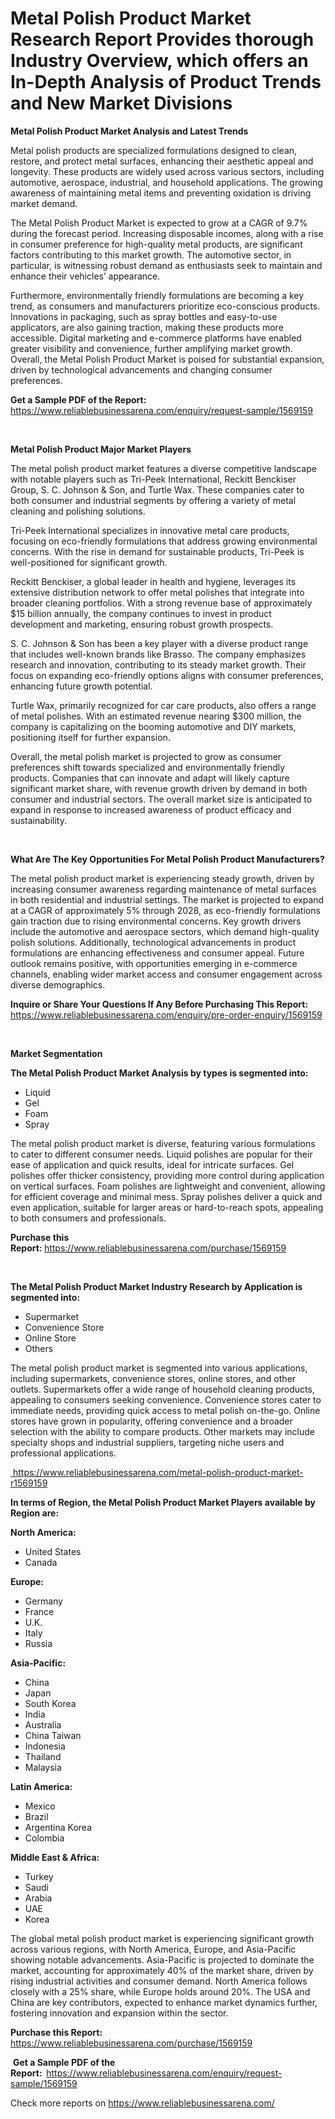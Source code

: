 <p><h1>Metal Polish Product Market Research Report Provides thorough Industry Overview, which offers an In-Depth Analysis of Product Trends and New Market Divisions</h1></p><p><strong>Metal Polish Product Market Analysis and Latest Trends</strong></p>
<p><p>Metal polish products are specialized formulations designed to clean, restore, and protect metal surfaces, enhancing their aesthetic appeal and longevity. These products are widely used across various sectors, including automotive, aerospace, industrial, and household applications. The growing awareness of maintaining metal items and preventing oxidation is driving market demand.</p><p>The Metal Polish Product Market is expected to grow at a CAGR of 9.7% during the forecast period. Increasing disposable incomes, along with a rise in consumer preference for high-quality metal products, are significant factors contributing to this market growth. The automotive sector, in particular, is witnessing robust demand as enthusiasts seek to maintain and enhance their vehicles’ appearance.</p><p>Furthermore, environmentally friendly formulations are becoming a key trend, as consumers and manufacturers prioritize eco-conscious products. Innovations in packaging, such as spray bottles and easy-to-use applicators, are also gaining traction, making these products more accessible. Digital marketing and e-commerce platforms have enabled greater visibility and convenience, further amplifying market growth. Overall, the Metal Polish Product Market is poised for substantial expansion, driven by technological advancements and changing consumer preferences.</p></p>
<p><strong>Get a Sample PDF of the Report:&nbsp;</strong> <a href="https://www.reliablebusinessarena.com/enquiry/request-sample/1569159?utm_campaign=2120&utm_medium=2&utm_source=Github&utm_content=ia&utm_term=07022025&utm_id=metal-polish-product">https://www.reliablebusinessarena.com/enquiry/request-sample/1569159</a></p>
<p>&nbsp;</p>
<p><strong>Metal Polish Product Major Market Players</strong></p>
<p><p>The metal polish product market features a diverse competitive landscape with notable players such as Tri-Peek International, Reckitt Benckiser Group, S. C. Johnson & Son, and Turtle Wax. These companies cater to both consumer and industrial segments by offering a variety of metal cleaning and polishing solutions.</p><p>Tri-Peek International specializes in innovative metal care products, focusing on eco-friendly formulations that address growing environmental concerns. With the rise in demand for sustainable products, Tri-Peek is well-positioned for significant growth.</p><p>Reckitt Benckiser, a global leader in health and hygiene, leverages its extensive distribution network to offer metal polishes that integrate into broader cleaning portfolios. With a strong revenue base of approximately $15 billion annually, the company continues to invest in product development and marketing, ensuring robust growth prospects.</p><p>S. C. Johnson & Son has been a key player with a diverse product range that includes well-known brands like Brasso. The company emphasizes research and innovation, contributing to its steady market growth. Their focus on expanding eco-friendly options aligns with consumer preferences, enhancing future growth potential.</p><p>Turtle Wax, primarily recognized for car care products, also offers a range of metal polishes. With an estimated revenue nearing $300 million, the company is capitalizing on the booming automotive and DIY markets, positioning itself for further expansion.</p><p>Overall, the metal polish market is projected to grow as consumer preferences shift towards specialized and environmentally friendly products. Companies that can innovate and adapt will likely capture significant market share, with revenue growth driven by demand in both consumer and industrial sectors. The overall market size is anticipated to expand in response to increased awareness of product efficacy and sustainability.</p></p>
<p>&nbsp;</p>
<p><strong>What Are The Key Opportunities For Metal Polish Product Manufacturers?</strong></p>
<p><p>The metal polish product market is experiencing steady growth, driven by increasing consumer awareness regarding maintenance of metal surfaces in both residential and industrial settings. The market is projected to expand at a CAGR of approximately 5% through 2028, as eco-friendly formulations gain traction due to rising environmental concerns. Key growth drivers include the automotive and aerospace sectors, which demand high-quality polish solutions. Additionally, technological advancements in product formulations are enhancing effectiveness and consumer appeal. Future outlook remains positive, with opportunities emerging in e-commerce channels, enabling wider market access and consumer engagement across diverse demographics.</p></p>
<p><strong>Inquire or Share Your Questions If Any Before Purchasing This Report:</strong> <a href="https://www.reliablebusinessarena.com/enquiry/pre-order-enquiry/1569159?utm_campaign=2120&utm_medium=2&utm_source=Github&utm_content=ia&utm_term=07022025&utm_id=metal-polish-product">https://www.reliablebusinessarena.com/enquiry/pre-order-enquiry/1569159</a></p>
<p>&nbsp;</p>
<p><strong>Market Segmentation</strong></p>
<p><strong>The Metal Polish Product Market Analysis by types is segmented into:</strong></p>
<p><ul><li>Liquid</li><li>Gel</li><li>Foam</li><li>Spray</li></ul></p>
<p><p>The metal polish product market is diverse, featuring various formulations to cater to different consumer needs. Liquid polishes are popular for their ease of application and quick results, ideal for intricate surfaces. Gel polishes offer thicker consistency, providing more control during application on vertical surfaces. Foam polishes are lightweight and convenient, allowing for efficient coverage and minimal mess. Spray polishes deliver a quick and even application, suitable for larger areas or hard-to-reach spots, appealing to both consumers and professionals.</p></p>
<p><strong>Purchase this Report:&nbsp;</strong><a href="https://www.reliablebusinessarena.com/purchase/1569159?utm_campaign=2120&utm_medium=2&utm_source=Github&utm_content=ia&utm_term=07022025&utm_id=metal-polish-product">https://www.reliablebusinessarena.com/purchase/1569159</a></p>
<p>&nbsp;</p>
<p><strong>The Metal Polish Product Market Industry Research by Application is segmented into:</strong></p>
<p><ul><li>Supermarket</li><li>Convenience Store</li><li>Online Store</li><li>Others</li></ul></p>
<p><p>The metal polish product market is segmented into various applications, including supermarkets, convenience stores, online stores, and other outlets. Supermarkets offer a wide range of household cleaning products, appealing to consumers seeking convenience. Convenience stores cater to immediate needs, providing quick access to metal polish on-the-go. Online stores have grown in popularity, offering convenience and a broader selection with the ability to compare products. Other markets may include specialty shops and industrial suppliers, targeting niche users and professional applications.</p></p>
<p><a href="https://www.reliablebusinessarena.com/metal-polish-product-market-r1569159?utm_campaign=2120&utm_medium=2&utm_source=Github&utm_content=ia&utm_term=07022025&utm_id=metal-polish-product">&nbsp;https://www.reliablebusinessarena.com/metal-polish-product-market-r1569159</a></p>
<p><strong>In terms of Region, the Metal Polish Product Market Players available by Region are:</strong></p>
<p>
    <p> <strong> North America: </strong>
        <ul>
            <li>United States</li>
            <li>Canada</li>
        </ul>
        </p> 
    <p> <strong> Europe: </strong>
        <ul>
            <li>Germany</li>
            <li>France</li>
            <li>U.K.</li>
            <li>Italy</li>
            <li>Russia</li>
        </ul>
        </p> 
    <p> <strong> Asia-Pacific: </strong>
        <ul>
            <li>China</li>
            <li>Japan</li>
            <li>South Korea</li>
            <li>India</li>
            <li>Australia</li>
            <li>China Taiwan</li>
            <li>Indonesia</li>
            <li>Thailand</li>
            <li>Malaysia</li>
        </ul>
        </p> 
    <p> <strong> Latin America: </strong>
        <ul>
            <li>Mexico</li>
            <li>Brazil</li>
            <li>Argentina Korea</li>
            <li>Colombia</li>
        </ul>
        </p> 
    <p> <strong> Middle East & Africa: </strong>
        <ul>
            <li>Turkey</li>
            <li>Saudi</li>
            <li>Arabia</li>
            <li>UAE</li>
            <li>Korea</li>
        </ul>
    </p>
    </p>
<p><p>The global metal polish product market is experiencing significant growth across various regions, with North America, Europe, and Asia-Pacific showing notable advancements. Asia-Pacific is projected to dominate the market, accounting for approximately 40% of the market share, driven by rising industrial activities and consumer demand. North America follows closely with a 25% share, while Europe holds around 20%. The USA and China are key contributors, expected to enhance market dynamics further, fostering innovation and expansion within the sector.</p></p>
<p><strong>Purchase this Report: </strong><a href="https://www.reliablebusinessarena.com/purchase/1569159?utm_campaign=2120&utm_medium=2&utm_source=Github&utm_content=ia&utm_term=07022025&utm_id=metal-polish-product">https://www.reliablebusinessarena.com/purchase/1569159</a></p>
<p>&nbsp;<strong>Get a Sample PDF of the Report:&nbsp;&nbsp;</strong><a href="https://www.reliablebusinessarena.com/enquiry/request-sample/1569159?utm_campaign=2120&utm_medium=2&utm_source=Github&utm_content=ia&utm_term=07022025&utm_id=metal-polish-product">https://www.reliablebusinessarena.com/enquiry/request-sample/1569159</a></p>
<p><strong></strong></p>
<p>Check more reports on <a href="https://www.reliablebusinessarena.com/?utm_campaign=2120&utm_medium=2&utm_source=Github&utm_content=ia&utm_term=07022025&utm_id=metal-polish-product">https://www.reliablebusinessarena.com/</a></p>